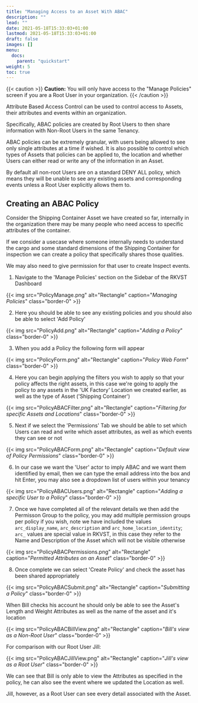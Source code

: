 ```yaml
---
title: "Managing Access to an Asset With ABAC"
description: ""
lead: ""
date: 2021-05-18T15:33:03+01:00
lastmod: 2021-05-18T15:33:03+01:00
draft: false
images: []
menu:
  docs:
    parent: "quickstart"
weight: 5
toc: true
---
```


{{< caution >}}
**Caution:** You will only have access to the "Manage Policies" screen if you 
   are a Root User in your organization.
{{< /caution >}}

Attribute Based Access Control can be used to control access to Assets, their attributes and events within an organization. 

Specifically, ABAC policies are created by Root Users to then share information with Non-Root Users in the same Tenancy.

ABAC policies can be extremely granular, with users being allowed to see only single attributes at a time if wished. It is also possible to control which types of Assets that policies can be applied to, the location and whether Users can either read or write any of the information in an Asset.

By default all non-root Users are on a standard DENY ALL policy, which means they will be unable to see any existing assets and corresponding events unless a Root User explicitly allows them to.

Creating an ABAC Policy
-----------------------

Consider the Shipping Container Asset we have created so far, internally in the organization there may be many people who need access to specific attributes of the container.

If we consider a usecase where someone internally needs to understand the cargo and some standard dimensions of the Shipping Container for inspection we can create a policy that specifically shares those qualities.

We may also need to give permission for that user to create Inspect events.

1. Navigate to the 'Manage Policies' section on the Sidebar of the RKVST Dashboard

{{< img src="PolicyManage.png" alt="Rectangle" caption="<em>Managing Policies</em>" class="border-0" >}}

2. Here you should be able to see any existing policies and you should also be able to select 'Add Policy'

{{< img src="PolicyAdd.png" alt="Rectangle" caption="<em>Adding a Policy</em>" class="border-0" >}}

3. When you add a Policy the following form will appear

{{< img src="PolicyForm.png" alt="Rectangle" caption="<em>Policy Web Form</em>" class="border-0" >}}

4. Here you can begin applying the filters you wish to apply so that your policy affects the right assets, in this case we're going to apply the policy to any assets in the 'UK Factory' Location we created earlier, as well as the type of Asset ('Shipping Container')

{{< img src="PolicyABACFilter.png" alt="Rectangle" caption="<em>Filtering for specific Assets and Locations</em>" class="border-0" >}}

5. Next if we select the 'Permissions' Tab we should be able to set which Users can read and write which asset attributes, as well as which events they can see or not

{{< img src="PolicyABACForm.png" alt="Rectangle" caption="<em>Default view of Policy Permissions</em>" class="border-0" >}}

6. In our case we want the 'User' actor to imply ABAC and we want them identified by email, then we can type the email address into the box and hit Enter, you may also see a dropdown list of users within your tenancy

{{< img src="PolicyABACUsers.png" alt="Rectangle" caption="<em>Adding a specific User to a Policy</em>" class="border-0" >}}

7. Once we have completed all of the relevant details we then add the Permisson Group to the policy, you may add multiple permission groups per policy if you wish, note we have included the values `arc_display_name`, `arc_description` and `arc_home_location_identity`; `arc_` values are special value in RKVST, in this case they refer to the Name and Description of the Asset which will not be visible otherwise 

{{< img src="PolicyABACPermissions.png" alt="Rectangle" caption="<em>Permitted Attributes on an Asset</em>" class="border-0" >}}

8. Once complete we can select 'Create Policy' and check the asset has been shared appropriately

{{< img src="PolicyABACSubmit.png" alt="Rectangle" caption="<em>Submitting a Policy</em>" class="border-0" >}}

When Bill checks his account he should only be able to see the Asset's Length and Weight Attributes as well as the name of the asset and it's location

{{< img src="PolicyABACBillView.png" alt="Rectangle" caption="<em>Bill's view as a Non-Root User</em>" class="border-0" >}}

For comparison with our Root User Jill:

{{< img src="PolicyABACJillView.png" alt="Rectangle" caption="<em>Jill's view as a Root User</em>" class="border-0" >}}

We can see that Bill is only able to view the Attributes as specified in the policy, he can also see the event where we updated the Location as well. 

Jill, however, as a Root User can see every detail associated with the Asset.
